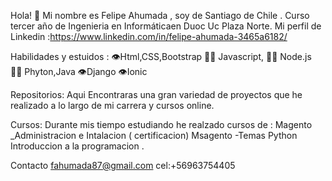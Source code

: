 Hola! 👋
Mi nombre es Felipe Ahumada , soy de Santiago de Chile .
Curso tercer año de Ingenieria en Informáticaen Duoc Uc
Plaza Norte.
Mi perfil de Linkedin :https://www.linkedin.com/in/felipe-ahumada-3465a6182/

Habilidades y estuidos :
👁️Html,CSS,Bootstrap
👨‍💻 Javascript,
👨‍💻 Node.js
👨‍💻 Phyton,Java
👁️Django
👁️Ionic

 Repositorios:
 Aqui Encontraras una gran variedad de proyectos que he 
 realizado a lo largo de mi carrera y cursos online.
 
 Cursos:
 Durante mis tiempo estudiando he realzado cursos de :
 Magento _Administracion e Intalacion ( certificacion)
 Msagento -Temas
 Python
 Introduccion a la programacion .


Contacto
fahumada87@gmail.com
cel:+56963754405





